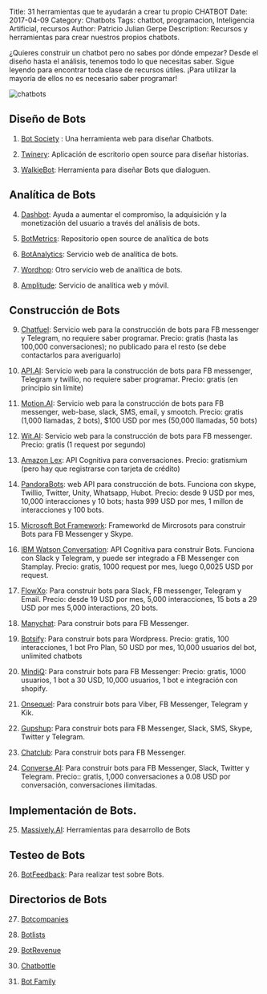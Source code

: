 Title: 31 herramientas que te ayudarán a crear tu propio CHATBOT
Date: 2017-04-09
Category: Chatbots
Tags: chatbot, programacion, Inteligencia Artificial, recursos
Author: Patricio Julian Gerpe
Description: Recursos y herramientas para crear nuestros propios chatbots.


¿Quieres construir un chatbot pero no sabes por dónde empezar? Desde el diseño hasta el análisis, tenemos todo lo que necesitas saber. Sigue leyendo para encontrar toda clase de recursos útiles. ¡Para utilizar la mayoría de ellos no es necesario saber programar!

![chatbots](https://media.licdn.com/mpr/mpr/AAEAAQAAAAAAAAfVAAAAJGFmMjQ5NGJmLTZiYjAtNDIzNy1hZThjLTUyNzQwMmIxOTU3OQ.jpg)

## Diseño de Bots

1. [Bot Society](https://botsociety.io/) : Una herramienta web para diseñar Chatbots.

2. [Twinery](http://twinery.org/): Aplicación de escritorio open source para diseñar historias.

3. [WalkieBot](https://walkiebot.co/): Herramienta para diseñar Bots que dialoguen.



## Analítica de Bots 

4. [Dashbot](https://www.dashbot.io/): Ayuda a aumentar el compromiso, la adquisición y la monetización del usuario a través del análisis de bots.

5. [BotMetrics](http://github.com/botmetrics/botmetrics): Repositorio open source de analítica de bots

6. [BotAnalytics](http://botanalytics.co/): Servicio web de analítica de bots.

7. [Wordhop](http://www.wordhop.io/): Otro servicio web de analítica de bots.

8. [Amplitude](http://amplitude.com/): Servicio de analítica web y móvil.



## Construcción de Bots 

9. [Chatfuel](http://chatfuel.com/): Servicio web para la construcción de bots para FB messenger y Telegram, no requiere saber programar. Precio: gratis (hasta las 100,000 conversaciones); no publicado para el resto (se debe contactarlos para averiguarlo)

10. [API.AI](http://api.ai/): Servicio web para la construcción de bots para FB messenger, Telegram y twillio, no requiere saber programar. Precio: gratis (en principio sin límite)

11. [Motion.AI](http://www.motion.ai/): Servicio web para la construcción de bots para FB messenger, web-base, slack, SMS, email, y smootch. Precio: gratis (1,000 llamadas, 2 bots), $100 USD por mes (50,000 llamadas, 50 bots)

12. [Wit.AI](http://wit.ai/): Servicio web para la construcción de bots para FB messenger. Precio: gratis (1 request por segundo)

13. [Amazon Lex](http://aws.amazon.com/es/amazon-ai/): API Cognitiva para conversaciones. Precio: gratismium (pero hay que registrarse con tarjeta de crédito)

14. [PandoraBots](http://www.pandorabots.com/): web API para construcción de bots. Funciona con skype, Twillio, Twitter, Unity, Whatsapp, Hubot. Precio: desde 9 USD por mes, 10,000 interacciones y 10 bots; hasta  999 USD por mes, 1 millon de interacciones y 100 bots.

15. [Microsoft Bot Framework](http://dev.botframework.com/): Frameworkd de Mircrosots para construir Bots para FB Messenger y Skype.

16. [IBM Watson Conversation](http://www.ibm.com/watson/developercloud/conversation.html): API Cognitiva para construir Bots. Funciona con Slack y Telegram, y puede ser integrado a FB Messenger con Stamplay. Precio: gratis, 1000 request por mes, luego 0,0025 USD por request.

17. [FlowXo](http://flowxo.com/): Para construir bots para Slack, FB messenger, Telegram y Email. Precio: desde 19 USD por mes, 5,000 interacciones, 15 bots a 29 USD por mes 5,000 interactions, 20 bots.

18. [Manychat](http://manychat.com/): Para construir bots para FB Messenger.

19. [Botsify](http://botsify.com/): Para construir bots para Wordpress. Precio: gratis, 100 interacciones, 1 bot Pro Plan, 50 USD por mes, 10,000 usuarios del bot, unlimited chatbots

20. [MindiQ](http://www.mindiq.in/): Para construir bots para FB Messenger: Precio: gratis, 1000 usuarios, 1 bot a 30 USD, 10,000 usuarios, 1 bot e integración con shopify.

21. [Onsequel](http://www.onsequel.com/): Para construir bots para Viber, FB Messenger, Telegram y Kik.

22. [Gupshup](http://www.gupshup.io/): Para construir bots para FB Messenger, Slack, SMS, Skype, Twitter y Telegram.

23. [Chatclub](http://chatclub.me/): Para construir bots para FB Messenger.

24. [Converse.AI](http://www.converse.ai/): Para construir bots para FB Messenger, Slack, Twitter y Telegram. Precio:: gratis, 1,000 conversaciones a 0.08 USD por conversación, conversaciones ilimitadas.

## Implementación de Bots.

25. [Massively.AI](http://author.massively.ai/): Herramientas para desarrollo de Bots

## Testeo de Bots 

26. [BotFeedback](http://www.botfeedback.com/): Para realizar test sobre Bots.

## Directorios de Bots 

27. [Botcompanies](http://www.botcompanies.com/)

28. [Botlists](http://botlist.co/)

29. [BotRevenue](http://botrevenue.com/)

30. [Chatbottle](http://chatbottle.co/)

31. [Bot Family](http://botfamily.com/)


